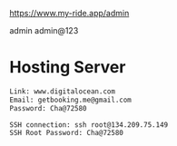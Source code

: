 https://www.my-ride.app/admin

admin
admin@123

# Hosting Server

```bash
Link: www.digitalocean.com
Email: getbooking.me@gmail.com
Password: Cha@72580

SSH connection: ssh root@134.209.75.149
SSH Root Password: Cha@72580
```

